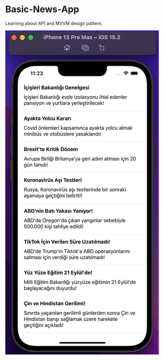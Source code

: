 # Basic-News-App
Learning about API and MVVM design pattern.

![Image](https://github.com/MutluClkn/My_iOS_Academia/blob/main/10.%20News-App/SS.png)
